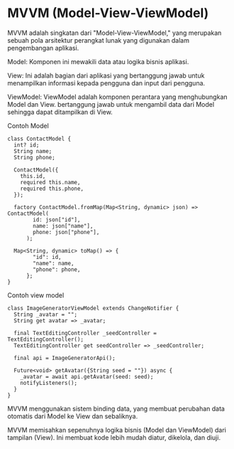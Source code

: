 # MVVM (Model-View-ViewModel)
MVVM adalah singkatan dari "Model-View-ViewModel," yang merupakan sebuah pola arsitektur perangkat lunak yang digunakan dalam pengembangan aplikasi.

Model: Komponen ini mewakili data atau logika bisnis aplikasi.

View: Ini adalah bagian dari aplikasi yang bertanggung jawab untuk menampilkan informasi kepada pengguna dan input dari pengguna.

ViewModel: ViewModel adalah komponen perantara yang menghubungkan Model dan View. bertanggung jawab untuk mengambil data dari Model sehingga dapat ditampilkan di View.

Contoh Model
```
class ContactModel {
  int? id;
  String name;
  String phone;

  ContactModel({
    this.id,
    required this.name,
    required this.phone,
  });

  factory ContactModel.fromMap(Map<String, dynamic> json) => ContactModel(
        id: json["id"],
        name: json["name"],
        phone: json["phone"],
      );

  Map<String, dynamic> toMap() => {
        "id": id,
        "name": name,
        "phone": phone,
      };
}
```

Contoh view model
```
class ImageGeneratorViewModel extends ChangeNotifier {
  String _avatar = "";
  String get avatar => _avatar;

  final TextEditingController _seedController = TextEditingController();
  TextEditingController get seedController => _seedController;

  final api = ImageGeneratorApi();

  Future<void> getAvatar({String seed = ""}) async {
    _avatar = await api.getAvatar(seed: seed);
    notifyListeners();
  }
}
```
 MVVM menggunakan sistem binding data, yang membuat perubahan data otomatis dari Model ke View dan sebaliknya.

 MVVM memisahkan sepenuhnya logika bisnis (Model dan ViewModel) dari tampilan (View). Ini membuat kode lebih mudah diatur, dikelola, dan diuji.